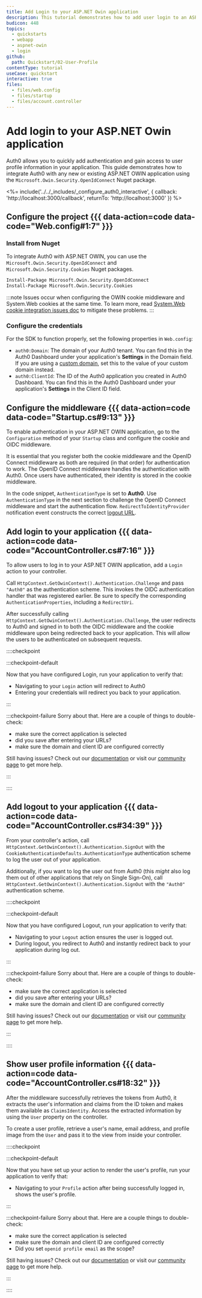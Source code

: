 ```yaml
---
title: Add Login to your ASP.NET Owin application
description: This tutorial demonstrates how to add user login to an ASP.NET Owin application.
budicon: 448
topics:
  - quickstarts
  - webapp
  - aspnet-owin
  - login
github:
  path: Quickstart/02-User-Profile
contentType: tutorial
useCase: quickstart
interactive: true
files:
  - files/web.config
  - files/startup
  - files/account.controller
---
```


# Add login to your ASP.NET Owin application

Auth0 allows you to quickly add authentication and gain access to user profile information in your application. This guide demonstrates how to integrate Auth0 with any new or existing ASP.NET OWIN application using the `Microsoft.Owin.Security.OpenIdConnect` Nuget package. 

<%= include('../../_includes/_configure_auth0_interactive', { 
  callback: 'http://localhost:3000/callback',
  returnTo: 'http://localhost:3000'
}) %>

## Configure the project {{{ data-action=code data-code="Web.config#1:7" }}}

### Install from Nuget

To integrate Auth0 with ASP.NET OWIN, you can use the `Microsoft.Owin.Security.OpenIdConnect` and `Microsoft.Owin.Security.Cookies` Nuget packages.

```bash
Install-Package Microsoft.Owin.Security.OpenIdConnect
Install-Package Microsoft.Owin.Security.Cookies
```

:::note
Issues occur when configuring the OWIN cookie middleware and System.Web cookies at the same time. To learn more, read [System.Web cookie integration issues doc](https://github.com/aspnet/AspNetKatana/wiki/System.Web-response-cookie-integration-issues) to mitigate these problems.
:::

### Configure the credentials
For the SDK to function properly, set the following properties in `Web.config`:
- `auth0:Domain`: The domain of your Auth0 tenant. You can find this in the Auth0 Dashboard under your application's **Settings** in the Domain field. If you are using a [custom domain](https://auth0.com/docs/custom-domains), set this to the value of your custom domain instead.
- `auth0:ClientId`: The ID of the Auth0 application you created in Auth0 Dashboard. You can find this in the Auth0 Dashboard under your application's **Settings** in the Client ID field.

## Configure the middleware {{{ data-action=code data-code="Startup.cs#9:13" }}}

To enable authentication in your ASP.NET OWIN application, go to the `Configuration` method of your `Startup` class and configure the cookie and OIDC middleware.

It is essential that you register both the cookie middleware and the OpenID Connect middleware as both are required (in that order) for authentication to work. The OpenID Connect middleware handles the authentication with Auth0. Once users have authenticated, their identity is stored in the cookie middleware.

In the code snippet, `AuthenticationType` is set to **Auth0**. Use `AuthenticationType` in the next section to challenge the OpenID Connect middleware and start the authentication flow. `RedirectToIdentityProvider` notification event constructs the correct [logout URL](/logout).

## Add login to your application {{{ data-action=code data-code="AccountController.cs#7:16" }}}

To allow users to log in to your ASP.NET OWIN application, add a `Login` action to your controller.

Call `HttpContext.GetOwinContext().Authentication.Challenge` and pass `"Auth0"` as the authentication scheme. This invokes the OIDC authentication handler that was registered earlier. Be sure to specify the corresponding `AuthenticationProperties`, including a `RedirectUri`.

After successfully calling `HttpContext.GetOwinContext().Authentication.Challenge`, the user redirects to Auth0 and signed in to both the OIDC middleware and the cookie middleware upon being redirected back to your application. This will allow the users to be authenticated on subsequent requests.

::::checkpoint

:::checkpoint-default

Now that you have configured Login, run your application to verify that:
* Navigating to your `Login` action will redirect to Auth0
* Entering your credentials will redirect you back to your application.

:::

:::checkpoint-failure
Sorry about that. Here are a couple of things to double-check:
* make sure the correct application is selected
* did you save after entering your URLs?
* make sure the domain and client ID are configured correctly

Still having issues? Check out our [documentation](https://auth0.com/docs) or visit our [community page](https://community.auth0.com) to get more help.

:::

::::

## Add logout to your application {{{ data-action=code data-code="AccountController.cs#34:39" }}}

From your controller's action, call `HttpContext.GetOwinContext().Authentication.SignOut` with the `CookieAuthenticationDefaults.AuthenticationType` authentication scheme to log the user out of your application.

Additionally, if you want to log the user out from Auth0 (this *might* also log them out of other applications that rely on Single Sign-On), call `HttpContext.GetOwinContext().Authentication.SignOut` with the `"Auth0"` authentication scheme.

::::checkpoint

:::checkpoint-default

Now that you have configured Logout, run your application to verify that:
* Navigating to your `Logout` action ensures the user is logged out.
* During logout, you redirect to Auth0 and instantly redirect back to your application during log out.

:::

:::checkpoint-failure
Sorry about that. Here are a couple of things to double-check:
* make sure the correct application is selected
* did you save after entering your URLs?
* make sure the domain and client ID are configured correctly

Still having issues? Check out our [documentation](https://auth0.com/docs) or visit our [community page](https://community.auth0.com) to get more help.

:::

::::

## Show user profile information {{{ data-action=code data-code="AccountController.cs#18:32" }}}

After the middleware successfully retrieves the tokens from Auth0, it extracts the user's information and claims from the ID token and makes them available as `ClaimsIdentity`. Access the extracted information by using the `User` property on the controller.

To create a user profile, retrieve a user's name, email address, and profile image from the `User` and pass it to the view from inside your controller.

::::checkpoint

:::checkpoint-default

Now that you have set up your action to render the user's profile, run your application to verify that:
* Navigating to your `Profile` action after being successfully logged in, shows the user's profile.

:::

:::checkpoint-failure
Sorry about that. Here are a couple things to double-check:
* make sure the correct application is selected
* make sure the domain and client ID are configured correctly
* Did you set `openid profile email` as the scope?

Still having issues? Check out our [documentation](https://auth0.com/docs) or visit our [community page](https://community.auth0.com) to get more help.

:::

::::

